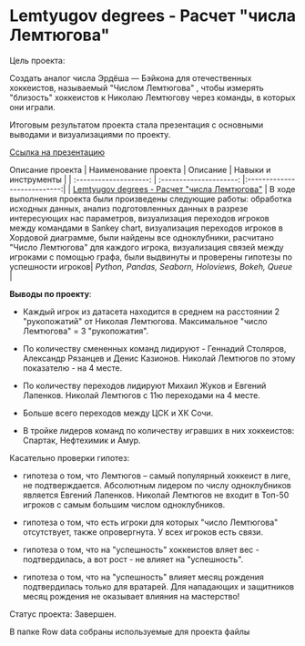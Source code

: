 # Lemtyugov degrees - Расчет "числа Лемтюгова"

Цель проекта: 

Создать аналог числа Эрдёша — Бэйкона для отечественных хоккеистов, называемый "Числом Лемтюгова" , чтобы измерять "близость" хоккеистов к Николаю Лемтюгову через команды, в которых они играли.

Итоговым результатом проекта стала презентация с основными выводами и визуализациями по проекту.

[Ссылка на презентацию](https://disk.yandex.ru/i/zi1TwsztFS6BWA)

 Описание проекта
| Наименование проекта | Описание | Навыки и инструменты  |
| :--------------------: | :---------------------: |:---------------------------:|
| [Lemtyugov degrees - Расчет "числа Лемтюгова"](https://github.com/ekaterina-zakharova/Pet-projects/blob/main/Lemtyugov%20degrees/Ekaterina_Zakharova_Lemtyugov_20230727_rev_ipynb_Rev_2.ipynb) | В ходе выполнения проекта были произведены следующие работы: обработка исходных данных, анализ подготовленных данных в разрезе интересующих нас параметров, визуализация переходов игроков между командами в Sankey chart, визуализация переходов игроков в Хордовой диаграмме, были найдены все одноклубники, расчитано "Число Лемтюгова" для каждого игрока, визуализация связей между игроками с помощью графа, были выдвинуты и проверены гипотезы по успешности игроков| *Python, Pandas, Seaborn, Holoviews, Bokeh, Queue* |

**Выводы по проекту**:
- Каждый игрок из датасета находится в среднем на расстоянии 2 "рукопожатий" от Николая Лемтюгова. Максимальное "число Лемтюгова" = 3 "рукопожатия".

- По количеству смененных команд лидируют - Геннадий Столяров, Александр Рязанцев и Денис Казионов. Николай Лемтюгов по этому показателю - на 4 месте.

- По количеству переходов лидируют Михаил Жуков и Евгений Лапенков. Николай Лемтюгов с 11ю переходами на 4 месте.

- Больше всего переходов между ЦСК и ХК Сочи.

- В тройке лидеров команд по количеству игравших в них хоккеистов: Спартак, Нефтехимик и Амур.
  

Касательно проверки гипотез:



- гипотеза о том, что Лемтюгов – самый популярный хоккеист в лиге, не подтверждается. Абсолютным лидером по числу одноклубников является Евгений Лапенков. Николай Лемтюгов не входит в Топ-50 игроков с самым большим числом одноклубников.

- гипотеза о том, что есть игроки для которых "число Лемтюгова" отсутствует, также опровергнута. У всех игроков есть связи.

- гипотеза о том, что на "успешность" хоккеистов вляет вес - подтвердилась, а вот рост - не влияет на "успешность".

- гипотеза о том, что на "успешность" влияет месяц рождения подтвердилась только для вратарей. Для нападающих и защитников месяц рождения не оказывает влияния на мастерство!

  
  
  
Статус проекта: Завершен.


В папке Row data собраны используемые для проекта файлы
